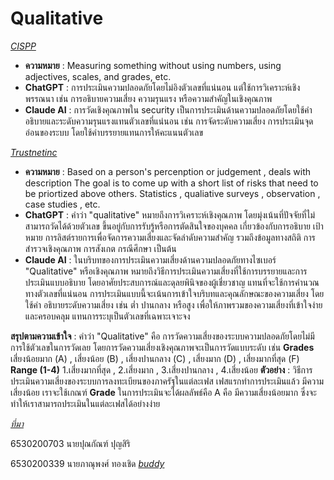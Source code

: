 # Qualitative 
  *[CISPP](https://www.isc2.org/certifications/cissp/cissp-student-glossary#q)*
  - **ความหมาย**              : Measuring something without using numbers, using adjectives, scales, and grades, etc.
  - **ChatGPT**               : การประเมินความปลอดภัยโดยไม่อิงตัวเลขที่แน่นอน แต่ใช้การวิเคราะห์เชิงพรรณนา เช่น การอธิบายความเสี่ยง ความรุนแรง หรือความสำคัญในเชิงคุณภาพ
  - **Claude AI**             : การวัดเชิงคุณภาพใน security เป็นการประเมินด้านความปลอดภัยโดยใช้คำอธิบายและระดับความรุนแรงแทนตัวเลขที่แน่นอน เช่น การจัดระดับความเสี่ยง                                                 การประเมินจุดอ่อนของระบบ โดยใช้คำบรรยายแทนการให้คะแนนตัวเลข
    
  *[Trustnetinc](https://trustnetinc.com/qualitative-vs-quantitative/)*
  - **ความหมาย**              : Based on a person's percenption or judgement , deals with description
                            The goal is to come up with a short list of risks that need to be priortized above others.
                            Statistics , qualiative surveys , observation , case studies , etc.
  - **ChatGPT**               : คำว่า "qualitative" หมายถึงการวิเคราะห์เชิงคุณภาพ โดยมุ่งเน้นที่ปัจจัยที่ไม่สามารถวัดได้ด้วยตัวเลข ขึ้นอยู่กับการรับรู้หรือการตัดสินใจของบุคคล เกี่ยวข้องกับการอธิบาย                                  เป้าหมาย การลิสต์รายการเพื่อจัดการความเสี่ยงและจัดลำดับความสำคัญ รวมถึงข้อมูลทางสถิติ การสำรวจเชิงคุณภาพ การสังเกต กรณีศึกษา เป็นต้น
  - **Claude AI**            : ในบริบทของการประเมินความเสี่ยงด้านความปลอดภัยทางไซเบอร์ "Qualitative" หรือเชิงคุณภาพ หมายถึงวิธีการประเมินความเสี่ยงที่ใช้การบรรยายและการประเมินแบบอธิบาย                                โดยอาศัยประสบการณ์และดุลยพินิจของผู้เชี่ยวชาญ แทนที่จะใช้การคำนวณทางตัวเลขที่แน่นอน การประเมินแบบนี้จะเน้นการเข้าใจบริบทและคุณลักษณะของความเสี่ยง โดยใช้คำ                                 อธิบายระดับความเสี่ยง เช่น ต่ำ ปานกลาง หรือสูง เพื่อให้ภาพรวมของความเสี่ยงที่เข้าใจง่ายและครอบคลุม แทนการระบุเป็นตัวเลขที่เฉพาะเจาะจง
  
**สรุปตามความเข้าใจ**       : คำว่า "Qualitative" คือ การวัดความเสี่ยงของระบบความปลอดภัยโดยไม่มีการใช้ตัวเลขในการวัดเลย โดยการวัดความเสี่ยงเชิงคุณภาพจะเป็นการวัดแบบระดับ 
                            เช่น 
                            **Grades** 
                              เสี่ยงน้อยมาก (A) , เสี่ยงน้อย (B) , เสี่ยงปานกลาง (C) , เสี่ยงมาก (D) , เสี่ยงมากที่สุด (F)  
                            **Range (1-4)** 
                              1.เสี่ยงมากที่สุด , 2.เสี่ยงมาก , 3.เสี่ยงปานกลาง , 4.เสี่ยงน้อย
**ตัวอย่าง**                  : วิธีการประเมินความเสี่ยงของระบบการลงทะเบียนของภาครัฐในแต่ละเฟส เฟสแรกทำการประเมินแล้ว มีความเสี่ยงน้อย 
                             เราจะใช้เกณฑ์ **Grade** ในการประเมินจะได้ผลลัพธ์คือ A คือ มีความเสี่ยงน้อยมาก ซึ่งจะทำให้เราสามารถประเมินในแต่ละเฟสได้อย่างง่าย
   


*[ที่มา](https://www.isc2.org/certifications/cissp/cissp-student-glossary#q)*

6530200703 นายปุณกัณฑ์ ปุญสิริ 

6530200339 นายภาณุพงศ์ ทองเชิด *[buddy](https://6530200339.github.io/qualitative)*
